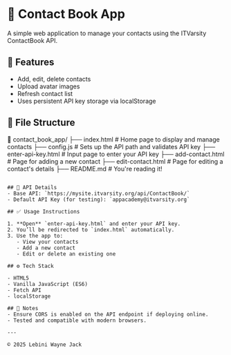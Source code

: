 # 📒 Contact Book App

A simple web application to manage your contacts using the ITVarsity ContactBook API.

## 🚀 Features
- Add, edit, delete contacts
- Upload avatar images
- Refresh contact list
- Uses persistent API key storage via localStorage

## 📂 File Structure
📁 contact\_book\_app/
├── index.html            # Home page to display and manage contacts
├── config.js             # Sets up the API path and validates API key
├── enter-api-key.html    # Input page to enter your API key
├── add-contact.html      # Page for adding a new contact
├── edit-contact.html     # Page for editing a contact's details
├── README.md             # You're reading it!

```

## 🧪 API Details
- Base API: `https://mysite.itvarsity.org/api/ContactBook/`
- Default API Key (for testing): `appacademy@itvarsity.org`

## ✅ Usage Instructions

1. **Open** `enter-api-key.html` and enter your API key.
2. You’ll be redirected to `index.html` automatically.
3. Use the app to:
   - View your contacts
   - Add a new contact
   - Edit or delete an existing one

## ⚙️ Tech Stack

- HTML5
- Vanilla JavaScript (ES6)
- Fetch API
- localStorage

## 📌 Notes
- Ensure CORS is enabled on the API endpoint if deploying online.
- Tested and compatible with modern browsers.

---

© 2025 Lebini Wayne Jack
